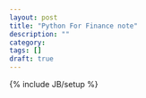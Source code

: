 ```yaml
---
layout: post
title: "Python For Finance note"
description: ""
category: 
tags: []
draft: true
---
```

{% include JB/setup %}
